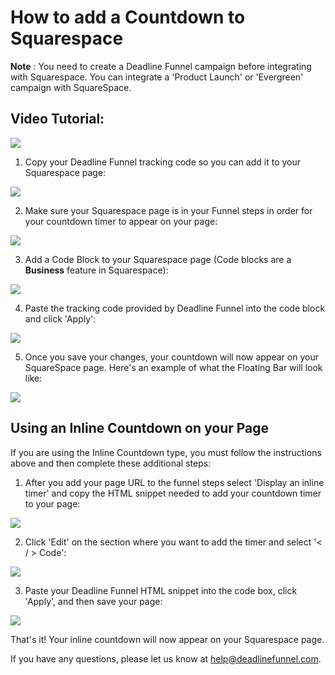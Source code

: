 # How to add a Countdown to Squarespace

**Note** : You need to create a Deadline Funnel campaign before integrating with Squarespace. You can integrate a 'Product Launch' or 'Evergreen' campaign with SquareSpace.

## Video Tutorial:

![](https://fast.wistia.com/embed/medias/pqynxswydx/swatch)

1. Copy your Deadline Funnel tracking code so you can add it to your Squarespace page:

![](https://s3.amazonaws.com/helpscout.net/docs/assets/53974d6ce4b0c76107b109d1/images/5ad765a20428630750928d67/file-TffCn91YeX.png)

2. Make sure your Squarespace page is in your Funnel steps in order for your countdown timer to appear on your page:

![](https://s3.amazonaws.com/helpscout.net/docs/assets/53974d6ce4b0c76107b109d1/images/5c783c362c7d3a0cb932155e/file-JDPyIgnWsG.png)

3. Add a Code Block to your Squarespace page \(Code blocks are a **Business** feature in Squarespace\):

![](https://s3.amazonaws.com/helpscout.net/docs/assets/53974d6ce4b0c76107b109d1/images/5ad77cd90428630750928e46/file-SLK5jxPGfH.png)

4. Paste the tracking code provided by Deadline Funnel into the code block and click 'Apply':

![](https://s3.amazonaws.com/helpscout.net/docs/assets/53974d6ce4b0c76107b109d1/images/5ad77d380428630750928e4b/file-6g7HUA2eDR.png)

5. Once you save your changes, your countdown will now appear on your SquareSpace page. Here's an example of what the Floating Bar will look like:

![](https://s3.amazonaws.com/helpscout.net/docs/assets/53974d6ce4b0c76107b109d1/images/5c65c0a12c7d3a66e32e783a/file-r2622Bfum3.png)

## Using an Inline Countdown on your Page

If you are using the Inline Countdown type, you must follow the instructions above and then complete these additional steps:

1. After you add your page URL to the funnel steps select 'Display an inline timer' and copy the HTML snippet needed to add your countdown timer to your page:

![](https://s3.amazonaws.com/helpscout.net/docs/assets/53974d6ce4b0c76107b109d1/images/5c783cd22c7d3a0cb9321570/file-hMgAYWDhqC.png)

2. Click 'Edit' on the section where you want to add the timer and select '&lt; / &gt; Code':

![](https://s3.amazonaws.com/helpscout.net/docs/assets/53974d6ce4b0c76107b109d1/images/5bfc4ff32c7d3a31944e5ffc/file-G39qOVhdN0.png)

3. Paste your Deadline Funnel HTML snippet into the code box, click 'Apply', and then save your page:

![](https://s3.amazonaws.com/helpscout.net/docs/assets/53974d6ce4b0c76107b109d1/images/5bfc50122c7d3a31944e5ffd/file-VDwnu1AHYa.png)

That's it! Your inline countdown will now appear on your Squarespace page.

If you have any questions, please let us know at [help@deadlinefunnel.com](mailto:mailto:help@deadlinefunnel.com).

